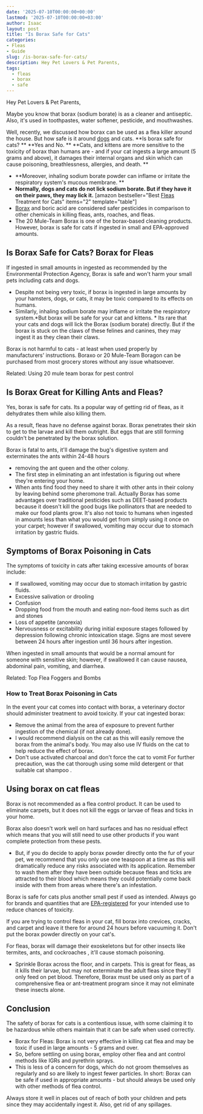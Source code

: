```yaml
---
date: '2025-07-10T00:00:00+00:00'
lastmod: '2025-07-10T00:00:00+03:00'
author: Isaac
layout: post
title: "Is Borax Safe for Cats"
categories:
- Fleas
- Guide
slug: /is-borax-safe-for-cats/
description: Hey Pet Lovers & Pet Parents,
tags: 
  - fleas
  - borax
  - safe
---
```

Hey Pet Lovers & Pet Parents,

Maybe you know that borax (sodium borate) is as a cleaner and antiseptic. Also, it's used in toothpastes, water softener, pesticide, and mouthwashes.

Well, recently, we discussed how borax can be used
as a flea killer
around the house. But how safe is it around
[dogs](https://pestpolicy.com/is-borax-safe-for-dogs/)
and cats.
**Is borax safe for cats? **
**Yes and No. **
**Cats, and kittens are more sensitive to the toxicity of borax than humans are - and if your cat ingests a large amount (5 grams and above), it damages their internal organs and skin which can cause poisoning, breathlessness, allergies, and death. **
- **Moreover, inhaling sodium borate powder can inflame or irritate the respiratory system's mucous membrane. **
- **Normally, dogs and cats do not lick sodium borate. But if they have it on their paws, they may lick it.**
[amazon bestseller="Best [Fleas](/posts/is-borax-safe-for-dogs/) Treatment for Cats" items="2" template="table"]
- [Borax](/posts/borax-flea-killer/) and boric acid are considered safer pesticides in comparison to other chemicals in killing fleas, ants, roaches, and fleas.
- The 20 Mule-Team Borax is one of the borax-based cleaning products. However, borax is safe for cats if ingested in small and EPA-approved amounts.
## Is Borax Safe for Cats? Borax for Fleas
If ingested in small amounts in ingested as recommended by the Environmental Protection Agency, Borax is safe and won't harm your small pets including cats and dogs.
- Despite not being very toxic, if borax is ingested in large amounts by your hamsters, dogs, or cats, it may be toxic compared to its effects on humans.
- Similarly, inhaling sodium borate may inflame or irritate the respiratory system.*But borax will be safe for your cat and kittens. *
Its rare that your cats and dogs will lick the Borax (sodium borate) directly. But if the borax is stuck on the claws of these felines and canines, they may ingest it as they clean their claws.

Borax is not harmful to cats - at least when used properly by manufacturers' instructions. Boraxo or 20 Mule-Team Boragon can be purchased from most grocery stores without any issue whatsoever.

Related:
Using 20 mule team borax for pest control
## Is Borax Great for Killing Ants and Fleas?
Yes, borax is safe for cats. Its a popular way of getting rid of fleas, as it dehydrates them while also killing them.

As a result, fleas have no defense against borax. Borax penetrates their skin to get to the larvae and kill them outright. But eggs that are still forming couldn't be penetrated by the borax solution.

Borax is fatal to ants, it'll damage the bug's digestive system and
exterminates the ants within 24-48 hours
- removing the ant queen and the other colony.
- The first step in eliminating an ant infestation is figuring out where they're entering your home.
- When ants find food they need to share it with other ants in their colony by leaving behind some pheromone trail.
Actually Borax has some advantages over traditional pesticides such as DEET-based products because it doesn't kill the good bugs like pollinators that are needed to make our food plants grow.
It's also not toxic to humans when ingested in amounts less than what you would get from simply using it once on your carpet; however if swallowed, vomiting may occur due to stomach irritation by gastric fluids.
## **Symptoms of Borax Poisoning in Cats**
The symptoms of toxicity in cats after taking excessive amounts of borax include:
- If swallowed, vomiting may occur due to stomach irritation by gastric fluids.
- Excessive salivation or drooling
- Confusion
- Dropping food from the mouth and eating non-food items such as dirt and stones
- Loss of appetite (anorexia)
- Nervousness or excitability during initial exposure stages followed by depression following chronic intoxication stage.
Signs are most severe between 24 hours after ingestion until 36 hours after ingestion.

When ingested in small amounts that would be a normal amount for someone with sensitive skin; however, if swallowed it can cause nausea, abdominal pain, vomiting, and diarrhea.

Related:
Top Flea Foggers and Bombs
### How to Treat Borax Poisoning in Cats
In the event your cat comes into contact with borax, a veterinary doctor should administer treatment to avoid toxicity. If your cat ingested borax:
- Remove the animal from the area of exposure to prevent further ingestion of the chemical (if not already done).
- I would recommend dialysis on the cat as this will easily remove the borax from the animal's body. You may also use IV fluids on the cat to help reduce the effect of borax.
- Don't use activated charcoal and don't force the cat to vomit
For further precaution, was the cat thorough using
some mild detergent
or that suitable
cat shampoo
.
## Using borax on cat fleas
Borax is not recommended as a flea control product. It can be used to eliminate carpets, but it does not kill the eggs or larvae of fleas and ticks in your home.

Borax also doesn't work well on hard surfaces and has no residual effect which means that you will still need to use other products if you want complete protection from these pests.
- But, if you do decide to apply borax powder directly onto the fur of your pet, we recommend that you only use one teaspoon at a time as this will dramatically reduce any risks associated with its application.
Remember to wash them after they have been outside because fleas and ticks are attracted to their blood which means they could potentially come back inside with them from areas where there's an infestation.

Borax is safe for cats plus another small pest if used as intended. Always go for brands and quantities that are
[EPA-registered](https://www3.epa.gov/pesticides/chem_search/reg_actions/reregistration/fs_PC-011001_1-Sep-93.pdf)
for your intended use to reduce chances of toxicity.

If you are trying to control fleas in your cat, fill borax into crevices, cracks, and carpet and leave it there for around 24 hours before vacuuming it. Don't put the borax powder directly on your cat's.

For fleas, borax will damage their exoskeletons but for other insects like termites, ants, and
cockroaches
, it'll cause stomach poisoning.
- Sprinkle Borax across the floor, and in carpets. This is great for fleas, as it kills their larvae, but may not exterminate the adult fleas since they'll only feed on pet blood.
Therefore, Borax must be used only as part of a comprehensive flea or ant-treatment program since it may not eliminate these insects alone.
## Conclusion
The safety of borax for cats is a contentious issue, with some claiming it to be hazardous while others maintain that it can be safe when used correctly.
- Borax for Fleas: Borax is not very effective in killing cat flea and may be toxic if used in large amounts - 5 grams and over.
- So, before settling on using borax, employ other flea and ant control methods like IGRs and pyrethrin sprays.
- This is less of a concern for dogs, which do not groom themselves as regularly and so are likely to ingest fewer particles.
In short: Borax can be safe if used in appropriate amounts - but should always be used only with other methods of flea control.

Always store it well in places out of reach of both your children and pets since they may accidentally ingest it. Also, get rid of any spillages.
